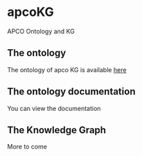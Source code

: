 # apcoKG
APCO Ontology and KG 
## The ontology 
The ontology of apco KG is available [here](https://ai4africa.github.io/apcoKG/onto/apco.ttl)
## The ontology documentation
You can view the documentation 
## The Knowledge Graph
More to come


